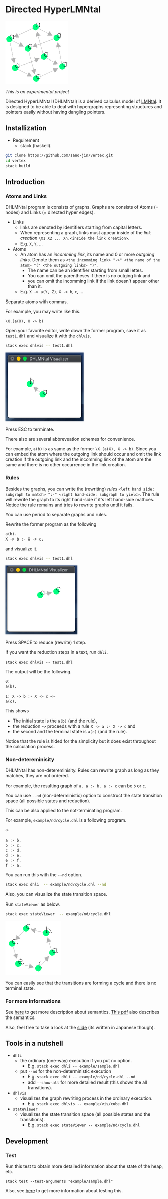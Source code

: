 # Directed HyperLMNtal

![Cube](/doc/dhlvis_cube.png)

*This is an experimental project*

Directed HyperLMNtal (DHLMNtal) is a derived calculus model of [LMNtal](https://www.ueda.info.waseda.ac.jp/lmntal/index.php).
It is designed to be able to deal with hypergraphs representing structures and pointers easily
without having dangling pointers.

## Installization
- Requirement
  - stack (haskell).

```bash
git clone https://github.com/sano-jin/vertex.git
cd vertex
stack build  
```

## Introduction

### Atoms and Links
DHLMNtal program is consists of graphs. Graphs are consists of Atoms (= nodes) and Links (= directed hyper edges).

- Links
  - links are denoted by identifiers starting from capital letters.
  - When representing a graph, links must appear inside of the *link creation* `\X1 X2 ... Xn.<inside the link creation>`.
  - E.g. `X`, `Y`, ...
- Atoms
  - An atom has an *incomming link*, its name and 0 or more *outgoing links*.
    Denote them as `<the incomming link> "->" <the name of the atom> "(" <the outgoing links> ")"`.
    - The name can be an identifier starting from small lettes.
    - You can omit the parentheses if there is no outging link and
    - you can omit the incomming link if the link doesn't appear other than it.
  - E.g. `X -> a(Y, Z)`, `X -> b`, `c`, ...

Separate atoms with commas.

For example, you may write like this.
```
\X.(a(X), X -> b)
```

Open your favorite editor, write down the former program, save it as `test1.dhl` and visualize it with the `dhlvis`.

```bash
stack exec dhlvis -- test1.dhl
```

![The graphical image of the test1.dhl](doc/dhlvis_sample1-1.png)

Press ESC to terminate.


There also are several abbreveation schemes for convenience.

For example, `a(b)` is as same as the former `\X.(a(X), X -> b)`.
Since you can embed the atom where the outgoing link should occur
and omit the link creation if the outgoing link and the incomming link of the atom are the same
and there is no other occurrence in the link creation.

### Rules

Besides the graphs, you can write the (rewriting) *rules* `<left hand side: subgraph to match> ":-" <right hand-side: subgraph to yield>`.
The rule will rewrite the graph to its right hand-side if it's left hand-side mathces.
Notice the rule remains and tries to rewrite graphs until it fails.

You can use period to separate graphs and rules.

Rewrite the former program as the following
```
a(b).
X -> b :- X -> c.
```

and visualize it.

```bash
stack exec dhlvis -- test1.dhl
```

![The graphical image of the test1.dhl](/doc/dhlvis_sample1-2.png)

Press SPACE to reduce (rewrite) 1 step.

If you want the reduction steps in a text, run `dhli`.
```stack 
stack exec dhlvis -- test1.dhl
```

The output will be the following.
```
0: 
a(b). 

1: X -> b :- X -> c ~> 
a(c). 
```
This shows
- The initial state is the `a(b)` (and the rule),
- the reduction `~>` proceeds with a rule `X -> a :- X -> c` and
- the second and the terminal state is `a(c)` (and the rule).

Notice that the rule is hided for the simplicity but it does exist throughout the calculation process.

### Non-detereminisity
DHLMNtal has non-detereminisity.
Rules can rewrite graph as long as they matches, they are not ordered. 

For example, the resulting graph of `a. a :- b. a :- c` can be `b` or `c`.

You can use `--nd` (non-deterministic) option to construct the state transition space (all possible states and reduction).

This can be also applied to the not-terminating program.

For example, `example/nd/cycle.dhl` is a following program.
```
a.

a :- b.
b :- c.
c :- d.
d :- e.
e :- f.
f :- a.
```

You can run this with the `--nd` option.
```bash
stack exec dhli  -- example/nd/cycle.dhl --nd
```


Also, you can visualize the state transition space.

Run `stateViewer` as below.

```bash
stack exec stateViewer  -- example/nd/cycle.dhl
```

![stateViewer_nd1](/doc/stateViewer_nd1.png)

You can easily see that the transitions are forming a cycle and there is no terminal state.

### For more informations
See [here](/semantics.md) to get more description about semantics.
[This pdf](/doc/Directed_HyperFlatLMNtal.pdf) also describes the semantics.

Also, feel free to take a look at the [slide](/doc/DHLMNtal.pdf) (its written in Japanese though).


## Tools in a nutshell

- `dhli`
  - the ordinary (one-way) execution if you put no option.
    - E.g. `stack exec dhli -- example/sample.dhl`
  - put `--nd` for the non-deterministic execution 
    - E.g. `stack exec dhli -- example/nd/cycle.dhl --nd`
    - add `--show-all` for more detailed result (this shows the all transitions).
- `dhlvis`
  - visualizes the graph rewriting process in the ordinary execution.
    - E.g. `stack exec dhlvis -- example/vis/cube.dhl`
- `stateViewer`
  - visualizes the state transition space (all possible states and the transitions).
    - E.g. `stack exec stateViewer -- example/nd/cycle.dhl`

## Development

### Test
Run this test to obtain more detailed information about the state of the heap, etc.

```shell
stack test --test-arguments "example/sample.dhl"
```

Also, see [here](/test/test-suits) to get more information about testing this.

